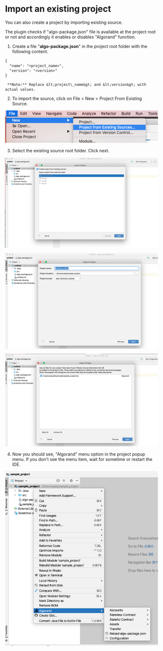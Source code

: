 # Import an existing project

You can also create a project by importing existing source. 

The plugin checks if "algo-package.json" file is available at the project root or not and accordingly it enables or disables "Algorand" function.

1. Create a file "**algo-package.json**" in the project root folder with the following content.

```text
{
  "name": "<project_name>",
  "version": "<version>"
}
```

     **Note:** Replace &lt;project\_name&gt; and &lt;version&gt; with actual values. 

2. To import the source, click on File &gt; New &gt; Project From Existing Source.

![](.gitbook/assets/file-greater-than-import.png)

3. Select the existing source root folder. Click next.

![](.gitbook/assets/import-project%20%281%29.png)

![](.gitbook/assets/import-project-next.png)



![](.gitbook/assets/import-file-source-detection.png)

4. Now you should see, "Algorand" menu option in the project popup menu. If you don't see the menu item, wait for sometime or restart the IDE.



![](.gitbook/assets/screenshot-2020-11-03-at-3.39.39-pm.png)



